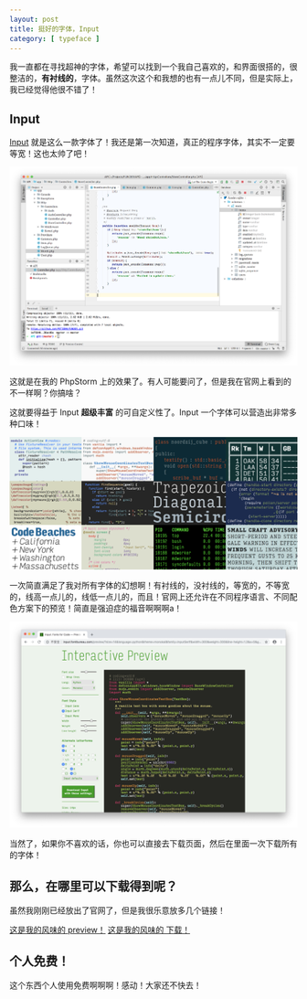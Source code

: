 ```yaml
---
layout: post
title: 挺好的字体，Input
category: [ typeface ]
---
```


我一直都在寻找超神的字体，希望可以找到一个我自己喜欢的，和界面很搭的，很整洁的，**有衬线的**，字体。虽然这次这个和我想的也有一点儿不同，但是实际上，我已经觉得他很不错了！

## Input

[Input](http://input.fontbureau.com/) 就是这么一款字体了！我还是第一次知道，真正的程序字体，其实不一定要等宽！这也太帅了吧！

![My man!](/assets/lookin-good.png)

这就是在我的 PhpStorm 上的效果了。有人可能要问了，但是我在官网上看到的不一样啊？你搞啥？

这就要得益于 Input **超级丰富** 的可自定义性了。Input 一个字体可以营造出非常多种口味！

![官网上面的展示窗！](/assets/input-cover.png)

一次简直满足了我对所有字体的幻想啊！有衬线的，没衬线的，等宽的，不等宽的，线高一点儿的，线低一点儿的，而且！官网上还允许在不同程序语言、不同配色方案下的预览！简直是强迫症的福音啊啊啊a！

![我的 Input 口味！](/assets/my-input-flavor.png)

当然了，如果你不喜欢的话，你也可以直接去下载页面，然后在里面一次下载所有的字体！

## 那么，在哪里可以下载得到呢？

虽然我刚刚已经放出了官网了，但是我很乐意放多几个链接！

[这是我的风味的 preview！](http://input.fontbureau.com/preview/?size=14&language=python&theme=monokai&family=InputSerif&width=300&weight=300&line-height=1.2&a=0&g=0&zero=0&asterisk=height&braces=straight&preset=default&customize=please)
[这是我的风味的 下载！](http://input.fontbureau.com/download/index.html?size=14&language=python&theme=monokai&family=InputSerif&width=300&weight=300&line-height=1.2&a=0&g=0&zero=0&asterisk=height&braces=straight&preset=default&customize=please)

## 个人免费！

这个东西个人使用免费啊啊啊！感动！大家还不快去！

